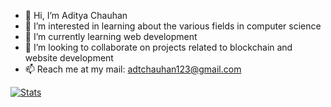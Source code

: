 - 👋 Hi, I’m Aditya Chauhan
- 👀 I’m interested in learning about the various fields in computer science
- 🌱 I’m currently learning web development
- 💞️ I’m looking to collaborate on projects related to blockchain and website development
- 📫 Reach me at my mail: adtchauhan123@gmail.com

[![Stats](https://github-readme-stats.vercel.app/api?username=eddychn&hide=prs,issues&theme=tokyonight&show_icons=true&custom_title=Stats)](https://github.com/anuraghazra/github-readme-stats)
